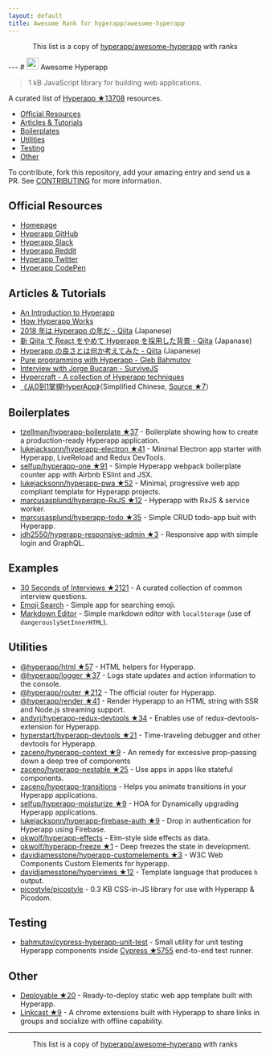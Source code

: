 ```yaml
---
layout: default
title: Awesome Rank for hyperapp/awesome-hyperapp
---
```


<p align="center">
	This list is a copy of <a href="https://github.com/hyperapp/awesome-hyperapp">hyperapp/awesome-hyperapp</a> with ranks
</p>
---
# <img height=24 src=https://cdn.rawgit.com/JorgeBucaran/f53d2c00bafcf36e84ffd862f0dc2950/raw/882f20c970ff7d61aa04d44b92fc3530fa758bc0/Hyperapp.svg> Awesome Hyperapp

> 1 kB JavaScript library for building web applications.

A curated list of [Hyperapp ★13708](https://github.com/hyperapp/hyperapp) resources.

<!-- TOC -->

* [Official Resources](#official-resources)
* [Articles & Tutorials](#articles--tutorials)
* [Boilerplates](#boilerplates)
* [Utilities](#utilities)
* [Testing](#testing)
* [Other](#other)

<!-- /TOC -->

To contribute, fork this repository, add your amazing entry and send us a PR. See [CONTRIBUTING](https://github.com/hyperapp/awesome-hyperapp/blob/master//CONTRIBUTING.md) for more information.

## Official Resources

* [Homepage](https://hyperapp.js.org)
* [Hyperapp GitHub](https://github.com/hyperapp/hyperapp/tree/master/docs)
* [Hyperapp Slack](https://hyperappjs.herokuapp.com/)
* [Hyperapp Reddit](https://www.reddit.com/r/hyperapp/)
* [Hyperapp Twitter](https://twitter.com/hyperappjs)
* [Hyperapp CodePen](https://codepen.io/hyperapp/)

## Articles & Tutorials

* [An Introduction to Hyperapp](https://www.sitepoint.com/hyperapp-1-kb-javascript-library/)
* [How Hyperapp Works](https://gist.github.com/JorgeBucaran/8dc33b7947f3193eb2ea3d5700e27036)
* [2018 年は Hyperapp の年だ - Qiita](https://qiita.com/JorgeBucaran/items/c48446babe0627e25ee6) (Japanese)
* [新 Qiita で React をやめて Hyperapp を採用した背景 - Qiita](https://qiita.com/yuku_t/items/2839e57a1933507f36b4) (Japanase)
* [Hyperapp の良さとは何か考えてみた - Qiita](https://qiita.com/ababup1192/items/0dd5c70bee5feaf5dea3) (Japanese)
* [Pure programming with Hyperapp - Gleb Bahmutov](https://glebbahmutov.com/blog/pure-programming-with-hyper-app)
* [Interview with Jorge Bucaran - SurviveJS](https://survivejs.com/blog/hyperapp-interview)
* [Hypercraft - A collection of Hyperapp techniques](https://zaceno.github.io/hypercraft/)
* [《从0到1掌握HyperApp》](https://hyperapp.js.cool/)（Simplified Chinese, [Source ★7](https://github.com/willin/hyperapp.js.cool)）

## Boilerplates

* [tzellman/hyperapp-boilerplate ★37](https://github.com/tzellman/hyperapp-boilerplate) - Boilerplate showing how to create a production-ready Hyperapp application.
* [lukejacksonn/hyperapp-electron ★41](https://github.com/lukejacksonn/hyperapp-electron) - Minimal Electron app starter with Hyperapp, LiveReload and Redux DevTools.
* [selfup/hyperapp-one ★91](https://github.com/selfup/hyperapp-one) - Simple Hyperapp webpack boilerplate counter app with Airbnb ESlint and JSX.
* [lukejacksonn/hyperapp-pwa ★52](https://github.com/lukejacksonn/hyperapp-pwa) - Minimal, progressive web app compliant template for Hyperapp projects.
* [marcusasplund/hyperapp-RxJS ★12](https://github.com/marcusasplund/hyperapp-RxJS) - Hyperapp with RxJS & service worker.
* [marcusasplund/hyperapp-todo ★35](https://github.com/marcusasplund/hyperapp-todo-simple) - Simple CRUD todo-app buit with Hyperapp.
* [jdh2550/hyperapp-responsive-admin ★3](https://github.com/jdh2550/hyperapp-responsive-admin) - Responsive app with simple login and GraphQL.


## Examples

* [30 Seconds of Interviews ★2121](https://github.com/fejes713/30-seconds-of-interviews) - A curated collection of common interview questions.
* [Emoji Search](https://codepen.io/ismamz/pen/ppGMWM) - Simple app for searching emoji.
* [Markdown Editor](https://codepen.io/ismamz/pen/wpNvmy) - Simple markdown editor with `localStorage` (use of `dangerouslySetInnerHTML`).

## Utilities

* [@hyperapp/html ★57](https://github.com/hyperapp/html) - HTML helpers for Hyperapp.
* [@hyperapp/logger ★37](https://github.com/hyperapp/logger) - Logs state updates and action information to the console.
* [@hyperapp/router ★212](https://github.com/hyperapp/router) - The official router for Hyperapp.
* [@hyperapp/render ★41](https://github.com/hyperapp/render) - Render Hyperapp to an HTML string with SSR and Node.js streaming support.
* [andyrj/hyperapp-redux-devtools ★34](https://github.com/andyrj/hyperapp-redux-devtools) - Enables use of redux-devtools-extension for Hyperapp.
* [hyperstart/hyperapp-devtools ★21](https://github.com/hyperstart/hyperapp-devtools) - Time-traveling debugger and other devtools for Hyperapp.
* [zaceno/hyperapp-context ★9](https://github.com/zaceno/hyperapp-context) - An remedy for excessive prop-passing down a deep tree of components
* [zaceno/hyperapp-nestable ★25](https://github.com/zaceno/hyperapp-nestable) - Use apps in apps like stateful components.
* [zaceno/hyperapp-transitions](https://github.com/zaceno/hyperapp-transitions) - Helps you animate transitions in your Hyperapp applications.
* [selfup/hyperapp-moisturize ★9](https://github.com/selfup/hyperapp-moisturize) - HOA for Dynamically upgrading Hyperapp applications.
* [lukejacksonn/hyperapp-firebase-auth ★9](https://github.com/lukejacksonn/hyperapp-firebase-auth) - Drop in authentication for Hyperapp using Firebase.
* [okwolf/hyperapp-effects](https://github.com/okwolf/hyperapp-effects) - Elm-style side effects as data.
* [okwolf/hyperapp-freeze ★1](https://github.com/okwolf/hyperapp-freeze) - Deep freezes the state in development.
* [davidjamesstone/hyperapp-customelements ★3](https://github.com/davidjamesstone/hyperapp-customelements) - W3C Web Components Custom Elements for hyperapp.
* [davidjamesstone/hyperviews ★12](https://github.com/davidjamesstone/hyperviews) - Template language that produces `h` output.
* [picostyle/picostyle](https://github.com/picostyle/picostyle) - 0.3 KB CSS-in-JS library for use with Hyperapp & Picodom.

## Testing

* [bahmutov/cypress-hyperapp-unit-test](https://github.com/bahmutov/cypress-hyperapp-unit-test) - Small utility for unit testing Hyperapp components inside [Cypress ★5755](https://github.com/cypress-io/cypress) end-to-end test runner.

## Other

* [Deployable ★20](https://github.com/lukejacksonn/deployable) - Ready-to-deploy static web app template built with Hyperapp.
* [Linkcast ★9](https://github.com/ajaxtown/linkcast) - A chrome extensions built with Hyperapp to share links in groups and socialize with offline capability.
---
<p align="center">
	This list is a copy of <a href="https://github.com/hyperapp/awesome-hyperapp">hyperapp/awesome-hyperapp</a> with ranks
</p>
